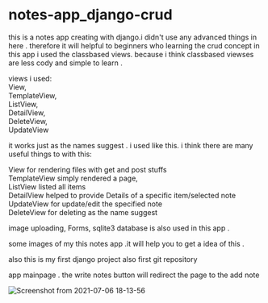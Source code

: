 # notes-app_django-crud 

this is a notes app creating with django.i didn't use any advanced things in here . 
therefore it will helpful to beginners who learning the crud concept in this app i used the classbased views.
because i think classbased viewses are less cody and simple to learn .

views i used:<br/> View, <br/>
              TemplateView, <br/>
              ListView,<br/>
              DetailView, <br/>
              DeleteView, <br/>
              UpdateView <br/>

it works just as the names suggest . i used like this. i think there are many useful things to with this:

View for rendering files with get and post stuffs <br/> TemplateView simply rendered a page, <br/> ListView listed all items <br/> DetailView helped to provide Details of a specific item/selected note <br/> UpdateView for update/edit the specified note <br/> DeleteView for deleting as the name suggest<br/>

image uploading, Forms, sqlite3 database is also used in this app .

some images of my this notes app .it will help you to get a idea of this .

also this is my first django project also first git repository


app mainpage . the write notes button will redirect the page to the add note 

![Screenshot from 2021-07-06 18-13-56](https://user-images.githubusercontent.com/78998090/124605642-c0b67180-de89-11eb-8819-a766103cf220.png)

